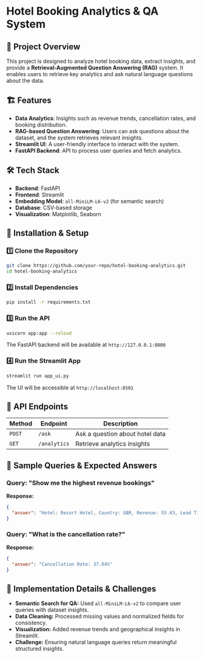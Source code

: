# Hotel Booking Analytics & QA System

## 📌 Project Overview
This project is designed to analyze hotel booking data, extract insights, and provide a **Retrieval-Augmented Question Answering (RAG)** system. It enables users to retrieve key analytics and ask natural language questions about the data.

## 🏗️ Features
- **Data Analytics**: Insights such as revenue trends, cancellation rates, and booking distribution.
- **RAG-based Question Answering**: Users can ask questions about the dataset, and the system retrieves relevant insights.
- **Streamlit UI**: A user-friendly interface to interact with the system.
- **FastAPI Backend**: API to process user queries and fetch analytics.

## 🛠️ Tech Stack
- **Backend**: FastAPI
- **Frontend**: Streamlit
- **Embedding Model**: `all-MiniLM-L6-v2` (for semantic search)
- **Database**: CSV-based storage
- **Visualization**: Matplotlib, Seaborn

## 🚀 Installation & Setup
### 1️⃣ Clone the Repository
```bash
git clone https://github.com/your-repo/hotel-booking-analytics.git
cd hotel-booking-analytics
```

### 2️⃣ Install Dependencies
```bash
pip install -r requirements.txt
```

### 3️⃣ Run the API
```bash
uvicorn app:app --reload
```
The FastAPI backend will be available at `http://127.0.0.1:8000`

### 4️⃣ Run the Streamlit App
```bash
streamlit run app_ui.py
```
The UI will be accessible at `http://localhost:8501`

## 🔗 API Endpoints
| Method | Endpoint       | Description                         |
|--------|--------------|-------------------------------------|
| `POST` | `/ask`       | Ask a question about hotel data    |
| `GET`  | `/analytics` | Retrieve analytics insights        |

## 🎯 Sample Queries & Expected Answers
### Query: "Show me the highest revenue bookings"
**Response:**
```json
{
  "answer": "Hotel: Resort Hotel, Country: GBR, Revenue: 55.43, Lead Time: 100 days."
}
```

### Query: "What is the cancellation rate?"
**Response:**
```json
{
  "answer": "Cancellation Rate: 37.04%"
}
```

## 📌 Implementation Details & Challenges
- **Semantic Search for QA:** Used `all-MiniLM-L6-v2` to compare user queries with dataset insights.
- **Data Cleaning:** Processed missing values and normalized fields for consistency.
- **Visualization:** Added revenue trends and geographical insights in Streamlit.
- **Challenge:** Ensuring natural language queries return meaningful structured insights.

